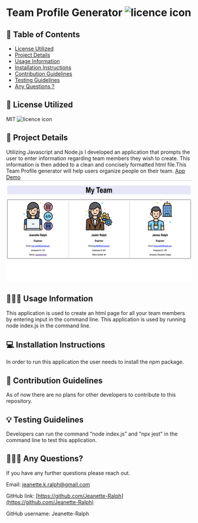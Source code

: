  # Team Profile Generator ![licence icon](https://img.shields.io/badge/License-MIT-lavender.svg)

## 📝 Table of Contents
* [License Utilized](#license-utilized)
* [Project Details](#project-details)
* [Usage Information](#usage-information)
* [Installation Instructions](#installation-instructions)
* [Contribution Guidelines](#contribution-guidelines)
* [Testing Guidelines](#testing-guidelines)
* [Any Questions ?](#any-questions)

## 🔑 License Utilized
MIT ![licence icon](https://img.shields.io/badge/License-MIT-lavender.svg)

## 🚀 Project Details
Utilizing Javascript and Node.js I developed an application that prompts the user to enter information regarding team members they wish to create. This information is then added to a clean and concisely formatted html file.This Team Profile generator will help users organize people on their team. [App Demo](https://drive.google.com/file/d/1VuUQ0OFDejuuuM4IzUrN-wFOC2cWFAYf/view)
![Screenshot of App](/develop/Assets/images/app1.png)

## 👩🏻‍💻 Usage Information
This application is used to create an html page for all your team members by entering input in the command line. This application is used by running node index.js in the command line. 

## 💻 Installation Instructions
In order to run this application the user needs to install the npm package.

## 🤝 Contribution Guidelines
As of now there are no plans for other developers to contribute to this repository.

## 💡 Testing Guidelines
Developers can run the command “node index.js” and "npx jest" in the command line to test this application. 

## 🙋🏻‍♀️ Any Questions?

If you have any further questions please reach out.

Email: jeanette.k.ralph@gmail.com 

GitHub link: [https://github.com/Jeanette-Ralph](https://github.com/Jeanette-Ralph)

GitHub username: Jeanette-Ralph
